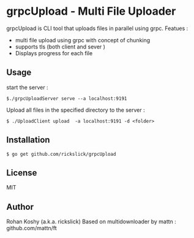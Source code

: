 # grpcUpload - Multi File Uploader

grpcUpload is CLI tool that uploads files in parallel using grpc.
Featues :
*  multi file upload using  grpc with concept of chunking
* supports tls (both client and sever )
* Displays progress for each file

## Usage

start the server :

```
$./grpcUploadServer serve --a localhost:9191
```

Upload all files in the specified directory to the server :

```
$ ./UploadClient upload  -a localhost:9191 -d <folder>
```

## Installation

```
$ go get github.com/rickslick/grpcUpload
```

## License

MIT

## Author

Rohan Koshy (a.k.a. rickslick)
Based on multidownloader by mattn :  github.com/mattn/ft
